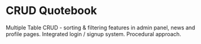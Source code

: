 # CRUD Quotebook
Multiple Table CRUD - sorting &amp; filtering features in admin panel, news and profile pages. Integrated login / signup system. Procedural approach.
